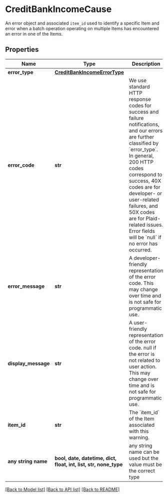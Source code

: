 # CreditBankIncomeCause

An error object and associated `item_id` used to identify a specific Item and error when a batch operation operating on multiple Items has encountered an error in one of the Items.

## Properties
Name | Type | Description | Notes
------------ | ------------- | ------------- | -------------
**error_type** | [**CreditBankIncomeErrorType**](CreditBankIncomeErrorType.md) |  | 
**error_code** | **str** | We use standard HTTP response codes for success and failure notifications, and our errors are further classified by &#x60;error_type&#x60;. In general, 200 HTTP codes correspond to success, 40X codes are for developer- or user-related failures, and 50X codes are for Plaid-related issues. Error fields will be &#x60;null&#x60; if no error has occurred. | 
**error_message** | **str** | A developer-friendly representation of the error code. This may change over time and is not safe for programmatic use. | 
**display_message** | **str** | A user-friendly representation of the error code. null if the error is not related to user action. This may change over time and is not safe for programmatic use. | 
**item_id** | **str** | The &#x60;item_id&#x60; of the Item associated with this warning. | 
**any string name** | **bool, date, datetime, dict, float, int, list, str, none_type** | any string name can be used but the value must be the correct type | [optional]

[[Back to Model list]](../README.md#documentation-for-models) [[Back to API list]](../README.md#documentation-for-api-endpoints) [[Back to README]](../README.md)


